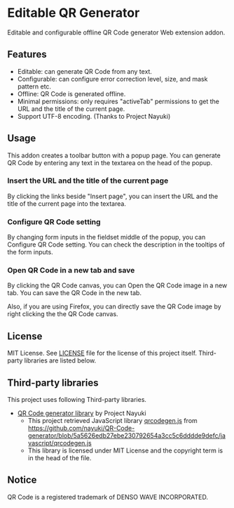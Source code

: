 # Editable QR Generator
Editable and configurable offline QR Code generator Web extension addon.

## Features
- Editable: can generate QR Code from any text.
- Configurable: can configure error correction level, size, and mask pattern etc.
- Offline: QR Code is generated offline.
- Minimal permissions: only requires "activeTab" permissions to get the URL and the title of the current page.
- Support UTF-8 encoding. (Thanks to Project Nayuki)

## Usage
This addon creates a toolbar button with a popup page.
You can generate QR Code by entering any text in the textarea on the head of the popup.

### Insert the URL and the title of the current page
By clicking the links beside "Insert page", you can insert the URL and the title of the current page into the textarea.

### Configure QR Code setting
By changing form inputs in the fieldset middle of the popup, you can Configure QR Code setting.
You can check the description in the tooltips of the form inputs.

### Open QR Code in a new tab and save
By clicking the QR Code canvas, you can Open the QR Code image in a new tab.
You can save the QR Code in the new tab.

Also, if you are using Firefox, you can directly save the QR Code image by right clicking the the QR Code canvas.

## License
MIT License. See [LICENSE](LICENSE) file for the license of this project itself. Third-party libraries are listed below.

## Third-party libraries
This project uses following Third-party libraries.

- [QR Code generator library](https://www.nayuki.io/page/qr-code-generator-library) by Project Nayuki
	- This project retrieved JavaScript library [qrcodegen.js](qrcodegen.js) from https://github.com/nayuki/QR-Code-generator/blob/5a5626edb27ebe230792654a3cc5c6dddde9defc/javascript/qrcodegen.js
	- This library is licensed under MIT License and the copyright term is in the head of the file.

## Notice
QR Code is a registered trademark of DENSO WAVE INCORPORATED.
